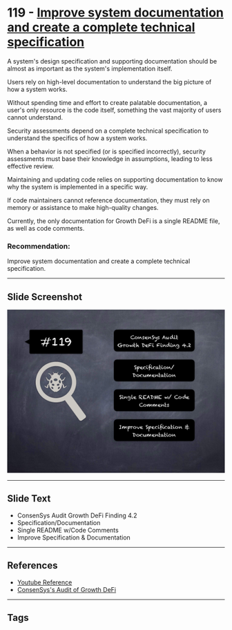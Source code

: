 
# 119 - [Improve system documentation and create a complete technical specification](./Improve%20system%20documentation%20and%20create%20a%20complete%20technical%20specification.md)

A system's design specification and supporting documentation should be almost as important as the system's implementation itself. 

Users rely on high-level documentation to understand the big picture of how a system works. 

Without spending time and effort to create palatable documentation, a user's only resource is the code itself, something the vast majority of users cannot understand. 

Security assessments depend on a complete technical specification to understand the specifics of how a system works. 

When a behavior is not specified (or is specified incorrectly), security assessments must base their knowledge in assumptions, leading to less effective review. 

Maintaining and updating code relies on supporting documentation to know why the system is implemented in a specific way. 

If code maintainers cannot reference documentation, they must rely on memory or assistance to make high-quality changes. 

Currently, the only documentation for Growth DeFi is a single README file, as well as code comments.

### Recommendation:
Improve system documentation and create a complete technical specification.
___
## Slide Screenshot
![119.png](../../images/8.%20Audit%20Findings%20201/119.png)
___
## Slide Text
- ConsenSys Audit Growth DeFi Finding 4.2
- Specification/Documentation
- Single README w/Code Comments
- Improve Specification & Documentation
___
## References
- [Youtube Reference](https://youtu.be/IXm6JAprhuw?t=1296)
- [ConsenSys's Audit of Growth DeFi](https://consensys.net/diligence/audits/2020/12/growth-defi-v1/#improve-system-documentation-and-create-a-complete-technical-specification)
___
## Tags
